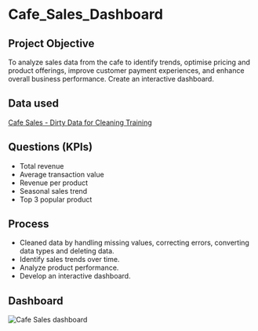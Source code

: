 # Cafe_Sales_Dashboard

## Project Objective
To analyze sales data from the cafe to identify trends, optimise pricing and product offerings, improve customer payment experiences, and enhance overall business performance. 
Create an interactive dashboard.

## Data used
[Cafe Sales - Dirty Data for Cleaning Training](https://www.kaggle.com/datasets/ahmedmohamed2003/cafe-sales-dirty-data-for-cleaning-training)

## Questions (KPIs)
- Total revenue
- Average transaction value
- Revenue per product
- Seasonal sales trend
- Top 3 popular product

## Process
- Cleaned data by handling missing values, correcting errors, converting data types and deleting data.
- Identify sales trends over time.
- Analyze product performance.
- Develop an interactive dashboard.

## Dashboard
![Cafe Sales dashboard](https://github.com/user-attachments/assets/a5652d70-6e6c-4196-ad70-f8375b22c9ce)



